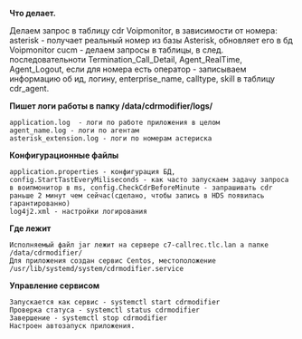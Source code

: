**Что делает.**

Делаем запрос в таблицу cdr Voipmonitor, в зависимости от номера:
    asterisk - получает реальный номер из базы Asterisk, обновляет его в бд Voipmonitor
    cucm - делаем запросы в таблицы, в след. последовательноти Termination_Call_Detail, Agent_RealTime, Agent_Logout, если для номера есть оператор - записываем информацию об ид, логину, enterprise_name, calltype, skill в таблицу cdr_agent.


**Пишет логи работы в папку /data/cdrmodifier/logs/**

    application.log  - логи по работе приложения в целом
    agent_name.log - логи по агентам
    asterisk_extension.log - логи по номерам астериска


**Конфигурационные файлы**

    application.properties - конфигурация БД, config.StartTastEveryMiliseconds - как часто запускаем задачу запроса в воипмонитор в ms, config.CheckCdrBeforeMinute - запрашивать cdr раньше 2 минут чем сейчас(сделано, чтобы запись в HDS появилась гарантированно)
    log4j2.xml - настройки логирования
    
**Где лежит**

    Исполняемый файл jar лежит на сервере c7-callrec.tlc.lan а папке /data/cdrmodifier/
    Для приложения создан сервис Centos, местоположение /usr/lib/systemd/system/cdrmodifier.service
    
**Управление сервисом**

    Запускается как сервис - systemctl start cdrmodifier
    Проверка статуса - systemctl status cdrmodifier
    Завершение - systemctl stop cdrmodifier
    Настроен автозапуск приложения.
